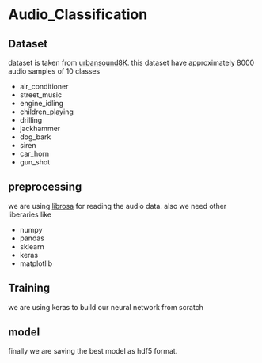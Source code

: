 # Audio_Classification

## Dataset

dataset is taken from [urbansound8K](https://urbansounddataset.weebly.com/download-urbansound8k.html). this dataset have approximately 8000 audio samples of 10 classes

* air_conditioner 
* street_music
* engine_idling
* children_playing
* drilling
* jackhammer
* dog_bark
* siren
* car_horn
* gun_shot  

## preprocessing

we are using [librosa](https://pypi.org/project/librosa/) for reading the audio data. also we need other liberaries like

* numpy
* pandas
* sklearn
* keras
* matplotlib

## Training

we are using keras to build our neural network from scratch

## model

finally we are saving the best model as hdf5 format.
